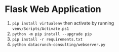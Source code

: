 # Flask Web Application
1. `pip install virtualenv` then activate by running `venv/Scripts/Activate.ps1`
2. `python -m pip install --upgrade pip`
3. `pip install -r requirements.txt`
4. `python datacrunch-consulting/webserver.py`